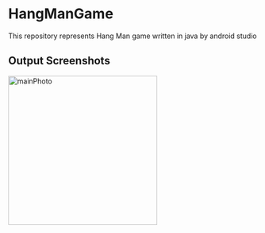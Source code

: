 # HangManGame
This repository represents Hang Man game written in java by android studio

## Output Screenshots
<div float="left">
    <img src="https://user-images.githubusercontent.com/67167435/141786691-e80192dc-173a-479d-85a3-c87a4829cbc1.png" alt="mainPhoto" width="300" />
</div>